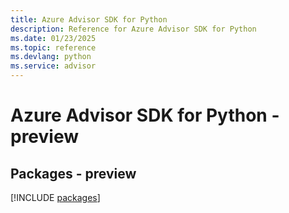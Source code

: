 ```yaml
---
title: Azure Advisor SDK for Python
description: Reference for Azure Advisor SDK for Python
ms.date: 01/23/2025
ms.topic: reference
ms.devlang: python
ms.service: advisor
---
```

# Azure Advisor SDK for Python - preview
## Packages - preview
[!INCLUDE [packages](advisor-index.md)]